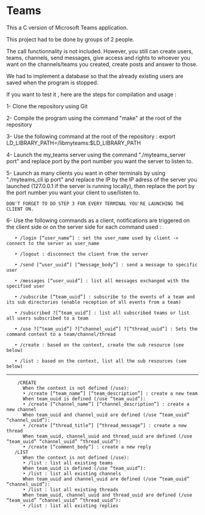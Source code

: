 # Teams
This a C version of Microsoft Teams application.  
  
This project had to be done by groups of 2 people.  
  
The call functionnality is not included. However, you still can create users, teams, channels, send messages, give access and rights to whoever you want on the channels/teams you created, create posts and answer to those.  
  
We had to implement a database so that the already existing users are saved when the program is stopped.  
  
If you want to test it , here are the steps for compilation and usage : 


 1- Clone the repository using Git  

 
 2- Compile the program using the command "make" at the root of the repository  

 
 3- Use the following command at the root of the repository : export LD_LIBRARY_PATH=/libmyteams:$LD_LIBRARY_PATH  

 
 4- Launch the my_teams server using the command "./myteams_server port" and replace port by the port number you want the server to listen to.  

 
 5- Launch as many clients you want in other terminals by using "./myteams_cli ip port" and replace the IP by the IP adress of the server you launched (127.0.0.1 if the server is running locally),     then replace the port by the port number you want your client to use/listen to. 

 
    DON'T FORGET TO DO STEP 3 FOR EVERY TERMINAL YOU'RE LAUNCHING THE CLIENT ON.  

 
 6- Use the following commands as a client, notifications are triggered on the client side or on the server side for each command used :  
 
       • /login [“user_name”] : set the user_name used by client -> connect to the server as user_name  
       
       • /logout : disconnect the client from the server  
       
       • /send [“user_uuid”] [“message_body”] : send a message to specific user  
       
       • /messages [“user_uuid”] : list all messages exchanged with the specified user  
       
       • /subscribe [“team_uuid”] : subscribe to the events of a team and its sub directories (enable reception of all events from a team)  
       
       • /subscribed ?[“team_uuid”] : list all subscribed teams or list all users subscribed to a team  
       
       • /use ?[“team_uuid”] ?[“channel_uuid”] ?[“thread_uuid”] : Sets the command context to a team/channel/thread  
       
       • /create : based on the context, create the sub resource (see below)  
       
       • /list : based on the context, list all the sub resources (see below)  
       
_____________________________________________________________________________________________________________________________________________________________________________________________________       
        /CREATE
          When the context is not defined (/use):
          • /create [“team_name”] [“team_description”] : create a new team
          When team_uuid is defined (/use “team_uuid”):
          • /create [“channel_name”] [“channel_description”] : create a new channel
          When team_uuid and channel_uuid are defined (/use “team_uuid” “channel_uuid”):
          • /create [“thread_title”] [“thread_message”] : create a new thread
          When team_uuid, channel_uuid and thread_uuid are defined (/use “team_uuid” “channel_uuid” “thread_uuid”):
          • /create [“comment_body”] : create a new reply
       /LIST
          When the context is not defined (/use):
          • /list : list all existing teams
          When team_uuid is defined (/use “team_uuid”):
          • /list : list all existing channels
          When team_uuid and channel_uuid are defined (/use “team_uuid” “channel_uuid”):
          • /list : list all existing threads
          When team_uuid, channel_uuid and thread_uuid are defined (/use “team_uuid” “channel_uuid” “thread_uuid”):
          • /list : list all existing replies
